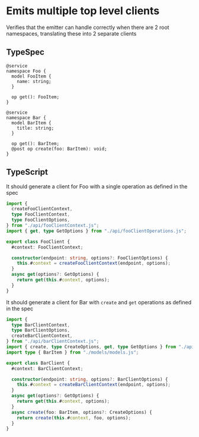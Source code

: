 # Emits multiple top level clients

Verifies that the emitter can handle correctly when there are 2 root namespaces, translating these into 2 separate clients

## TypeSpec

```tsp
@service
namespace Foo {
  model FooItem {
    name: string;
  }

  op get(): FooItem;
}

@service
namespace Bar {
  model BarItem {
    title: string;
  }

  op get(): BarItem;
  @post op create(foo: BarItem): void;
}
```

## TypeScript

It should generate a client for Foo with a single operation as defined in the spec

```ts src/fooClient.ts
import {
  createFooClientContext,
  type FooClientContext,
  type FooClientOptions,
} from "./api/fooClientContext.js";
import { get, type GetOptions } from "./api/fooClientOperations.js";

export class FooClient {
  #context: FooClientContext;

  constructor(endpoint: string, options?: FooClientOptions) {
    this.#context = createFooClientContext(endpoint, options);
  }
  async get(options?: GetOptions) {
    return get(this.#context, options);
  }
}
```

It should generate a client for Bar with `create` and `get` operations as defined in the spec

```ts src/barClient.ts
import {
  type BarClientContext,
  type BarClientOptions,
  createBarClientContext,
} from "./api/barClientContext.js";
import { create, type CreateOptions, get, type GetOptions } from "./api/barClientOperations.js";
import type { BarItem } from "./models/models.js";

export class BarClient {
  #context: BarClientContext;

  constructor(endpoint: string, options?: BarClientOptions) {
    this.#context = createBarClientContext(endpoint, options);
  }
  async get(options?: GetOptions) {
    return get(this.#context, options);
  }
  async create(foo: BarItem, options?: CreateOptions) {
    return create(this.#context, foo, options);
  }
}
```
